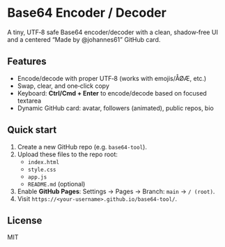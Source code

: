 # Base64 Encoder / Decoder

A tiny, UTF‑8 safe Base64 encoder/decoder with a clean, shadow‑free UI and a centered “Made by @johannes61” GitHub card.

## Features
- Encode/decode with proper UTF‑8 (works with emojis/ÅØÆ, etc.)
- Swap, clear, and one‑click copy
- Keyboard: **Ctrl/Cmd + Enter** to encode/decode based on focused textarea
- Dynamic GitHub card: avatar, followers (animated), public repos, bio

## Quick start
1. Create a new GitHub repo (e.g. `base64-tool`).
2. Upload these files to the repo root:
   - `index.html`
   - `style.css`
   - `app.js`
   - `README.md` (optional)
3. Enable **GitHub Pages**: Settings → Pages → Branch: `main` → `/ (root)`.
4. Visit `https://<your-username>.github.io/base64-tool/`.

## License
MIT
